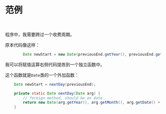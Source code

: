 # 范例

<br>

程序中，我需要跨过一个收费周期。

原本代码像这样：

```java
        Date newStart = new Date(previousEnd.getYear(), previousEnd.getMonth(), previousEnd.getDate() + 1);
```

我可以将赋值运算右侧代码提炼到一个独立函数中。

这个函数就是`Date`类的一个外加函数：

```java
    Date newStart = nextDay(previousEnd);

    private static Date nextDay(Date arg) {
        // foreign method, should be on date
        return new Date(arg.getYear(), arg.getMonth(), arg.getDate() + 1);
    }
```

<br>

